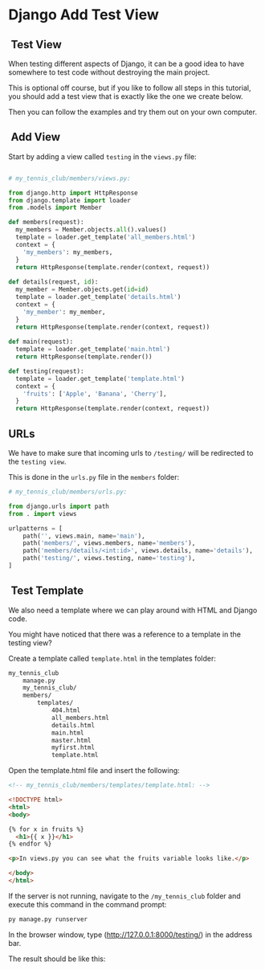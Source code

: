 # Django Add Test View

##  Test View

When testing different aspects of Django, it can be a good idea
to have somewhere to test code without destroying the main project.

This is optional off course, but if you like to follow all steps
in this tutorial, you should add a test view that is exactly like
the one we create below.

Then you can follow the examples and try them out on your own
computer.

##  Add View

Start by adding a view called `testing` in the `views.py` file:

```py

# my_tennis_club/members/views.py:

from django.http import HttpResponse
from django.template import loader
from .models import Member

def members(request):
  my_members = Member.objects.all().values()
  template = loader.get_template('all_members.html')
  context = {
    'my_members': my_members,
  }
  return HttpResponse(template.render(context, request))
  
def details(request, id):
  my_member = Member.objects.get(id=id)
  template = loader.get_template('details.html')
  context = {
    'my_member': my_member,
  }
  return HttpResponse(template.render(context, request))
  
def main(request):
  template = loader.get_template('main.html')
  return HttpResponse(template.render())

def testing(request):
  template = loader.get_template('template.html')
  context = {
    'fruits': ['Apple', 'Banana', 'Cherry'],
  }
  return HttpResponse(template.render(context, request))
```

## URLs

We have to make sure that incoming urls to `/testing/` will be
redirected to the `testing view`.

This is done in the `urls.py` file in the `members` folder:

```py
# my_tennis_club/members/urls.py:

from django.urls import path
from . import views

urlpatterns = [
    path('', views.main, name='main'),
    path('members/', views.members, name='members'),
    path('members/details/<int:id>', views.details, name='details'),
    path('testing/', views.testing, name='testing'),
]
```

##  Test Template

We also need a template where we can play around with HTML and
Django code.

You might have noticed that there was a reference to a template
in the testing view?

Create a template called `template.html` in the templates folder:

```bash
my_tennis_club
    manage.py
    my_tennis_club/
    members/
        templates/
            404.html
            all_members.html
            details.html
            main.html
            master.html
            myfirst.html
            template.html
```

Open the template.html file and insert the following:

```html
<!-- my_tennis_club/members/templates/template.html: -->

<!DOCTYPE html>
<html>
<body>

{% for x in fruits %}
  <h1>{{ x }}</h1>
{% endfor %}

<p>In views.py you can see what the fruits variable looks like.</p>

</body>
</html>

```

If the server is not running, navigate to the `/my_tennis_club` folder and execute this command in the command prompt:

```bash
py manage.py runserver
```

In the browser window, type (<http://127.0.0.1:8000/testing/>) in the address bar.

The result should be like this:
